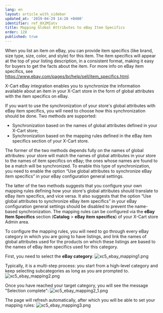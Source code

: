 ```yaml
---
lang: en
layout: article_with_sidebar
updated_at: '2019-04-29 14:28 +0400'
identifier: ref_0X2MIatv
title: Mapping Global Attributes to eBay Item Specifics
order: 128
published: true
---
```

When you list an item on eBay, you can provide item specifics (like brand, size type, size, color, and style) for this item. The item specifics will appear at the top of your listing description, in a consistent format, making it easy for buyers to get the facts about the item. For more info on eBay item specifics, see https://www.ebay.com/pages/br/help/sell/item_specifics.html. 

X-Cart eBay integration enables you to synchronize the information available about an item in your X-Cart store in the form of global attributes with the item specifics on eBay. 

If you want to use the synchronization of your store's global attributes with eBay item specifics, you will need to choose how this synchronization should be done. Two methods are supported:
   * Synchronization based on the names of global attributes defined in your X-Cart store;
   * Synchronization based on the mapping rules defined in the eBay item specifics section of your X-Cart store.
   
The former of the two methods depends fully on the names of global attributes: your store will match the names of global attributes in your store to the names of item specifics on eBay; the ones whose names are found to be a match will be synchronized. To enable this type of synchronization, you need to enable the option “Use global attributes to synchronize eBay item specifics” in your eBay configuration general settings.
   
The latter of the two methods suggests that you configure your own mapping rules defining how your store's global attributes should translate to eBay item specifics, and vice versa. It also suggests that the option “Use global attributes to synchronize eBay item specifics” in your eBay configuration general settings should be disabled to prevent the name-based synchronization. The mapping rules can be configured via the **eBay Item Specifics** section (**Catalog** > **eBay item specifics**) of your X-Cart store Admin area.

To configure the mapping rules, you will need to go through every eBay category in which you are going to have listings, and link the names of global attributes used for the products on which these listings are based to the names of eBay item specifics used for this category.  

First, you need to select the **eBay category**: 
![xc5_ebay_mapping1.png]({{site.baseurl}}/attachments/ref_0X2MIatv/xc5_ebay_mapping1.png)

Typically, it is a multi-step process: you start from a high-level category and keep selecting subcategories as long as you are prompted to.
![xc5_ebay_mapping2.png]({{site.baseurl}}/attachments/ref_0X2MIatv/xc5_ebay_mapping2.png)

Once you have reached your target category, you will see the message "Selection complete":
![xc5_ebay_mapping2_1.png]({{site.baseurl}}/attachments/ref_0X2MIatv/xc5_ebay_mapping2_1.png)

The page will refresh automatically, after which you will be able to set your mapping rules:
![xc5_ebay_mapping3.png]({{site.baseurl}}/attachments/ref_0X2MIatv/xc5_ebay_mapping3.png)

